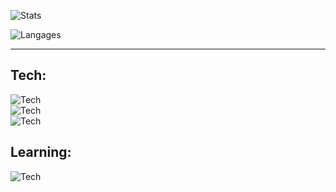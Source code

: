 ![Stats](https://github-readme-stats.vercel.app/api?username=Proliecan&hide=stars,issues&count_private=true&show_icons=true&hide_border=true&bg_color=0d1117&title_color=3896ff&text_color=c9d1d9&custom_title=Proliecan's+Stats:)

![Langages](https://github-readme-stats.vercel.app/api/top-langs?username=Proliecan&hide_border=true&bg_color=0d1117&title_color=3896ff&text_color=c9d1d9&custom_title=Languages:&langs_count=10&layout=compact&card_width=445)

---
## Tech:

![Tech](https://skillicons.dev/icons?i=git,java,cs)  
![Tech](https://skillicons.dev/icons?i=html,css,md)  
![Tech](https://skillicons.dev/icons?i=figma,idea,unity)
<!-- vscode -->

## Learning:
![Tech](https://skillicons.dev/icons?i=py,unreal,cpp)
<!-- bash, linux -->
